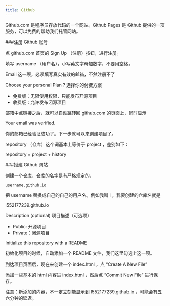 ```yaml
---
title: Github
---
```


Github.com 是程序员存放代码的一个网站。Github Pages 是 Github 提供的一项服务，可以免费的帮助我们托管网站。

###注册 Github 账号

点 github.com 首页的 Sign Up （注册）按钮，进行注册。

填写 username （用户名），小写英文字母加数字，不要用空格。

Email 这一项，必须填写真实有效的邮箱，不然注册不了

Choose your personal Plan ? 选择你的付费方案

 - 免费版：无限使用权限，只能发布开源项目
 - 收费版：允许发布闭源项目

邮箱中点链接之后，就可以自动跳转回 github.com 的页面上，同时显示

Your email was verified.

你的邮箱已经验证成功了。下一步就可以来创建项目了。

repository （仓库）这个词基本上等价于 project ，差别如下：

repository = project + history

###搭建 Github 网站

创建一个仓库，仓库的名字是有严格规定的，
```
username.github.io
```
把 username 替换成自己的自己的用户名。例如我叫 l ，我要创建的仓库名就是

l552177239.github.io

Description (optional) 项目描述（可选项）

 - Public: 开源项目
 - Private：闭源项目

Initialize this repository with a README 

初始化项目的时候，自动添加一个 README 文件，我们这里勾选上这一项。

到达项目页面后，现在来创建一个 index.html ，点 “Create A New File”

添加一些基本的 html 内容进 index.html ，然后点 “Commit New File” 进行保存。

注意：新添加的内容，不一定立刻能显示到 l552177239.github.io ，可能会有五六分钟的延迟。